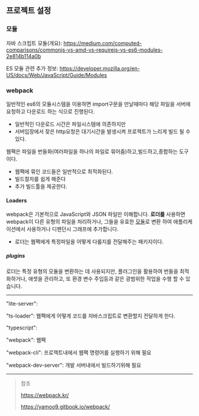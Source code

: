 ## 프로젝트 설정

### 모듈

자바 스크립트 모듈(개요): https://medium.com/computed-comparisons/commonjs-vs-amd-vs-requirejs-vs-es6-modules-2e814b114a0b

ES 모듈 관련 추가 정보: https://developer.mozilla.org/en-US/docs/Web/JavaScript/Guide/Modules

### webpack

일반적인 es6의 모듈시스템을 이용하면 import구문을 만날때마다 해당 파일을 서버에 요청하고 다운로드 하는 식으로 진행된다.

- 일반적인 다운로드 시간은 파일시스템에 의존하지만
- 서버입장에서 잦은 http요청은 대기시간을 발생시켜 프로젝트가 느리게 빌드 될 수 있다.

웹팩은 파일을 번들화(여러파일을 하나의 파일로 묶어줌)하고,빌드하고,종합하는 도구이다.

- 웹팩에 묶인 코드들은 일반적으로 최적화된다.
- 빌드절차를 쉽게 해준다  
- 추가 빌드툴을 제공한다.

#### Loaders

webpack은 기본적으로 JavaScript와 JSON 파일만 이해합니다. **로더를** 사용하면 webpack이 다른 유형의 파일을 처리하거나, 그들을 유효한 [모듈](https://webpack.kr/concepts/modules)로 변환 하여 애플리케이션에서 사용하거나 디펜던시 그래프에 추가합니다.

- 로더는 웹팩에게 특정파일을 어떻게 다룰지를 전달해주는 패키지이다.

##### plugins

로더는 특정 유형의 모듈을 변환하는 데 사용되지만, 플러그인을 활용하여 번들을 최적화하거나, 애셋을 관리하고, 또 환경 변수 주입등과 같은 광범위한 작업을 수행 할 수 있습니다.

___

"lite-server": 

"ts-loader": 웹팩에게 어떻게 코드를 자바스크립트로 변환할지 전달하게 한다. 

"typescript": 

"webpack": 웹팩

"webpack-cli": 프로젝트내에서 웹팩 명령어를 실행하기 위해 필요

"webpack-dev-server": 개발 서버내에서 빌드하기위해 필요



____

> 참조
>
> https://webpack.kr/
>
> https://yamoo9.gitbook.io/webpack/

